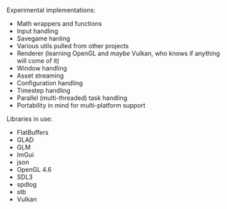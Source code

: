 Experimental implementations:
- Math wrappers and functions
- Input handling
- Savegame hanling
- Various utils pulled from other projects
- Renderer (learning OpenGL and *maybe* Vulkan, who knows if anything will come of it)
- Window handling
- Asset streaming
- Configuration handling
- Timestep handling
- Parallel (multi-threaded) task handling
- Portability in mind for multi-platform support

Libraries in use:
- FlatBuffers
- GLAD
- GLM
- ImGui
- json
- OpenGL 4.6
- SDL3
- spdlog
- stb
- Vulkan
